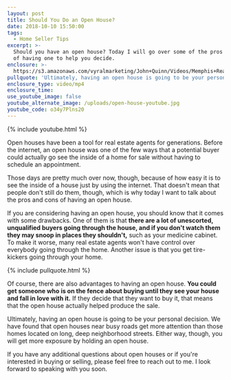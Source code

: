 ```yaml
---
layout: post
title: Should You Do an Open House?
date: 2018-10-10 15:50:00
tags:
  - Home Seller Tips
excerpt: >-
  Should you have an open house? Today I will go over some of the pros and cons
  of having one to help you decide.
enclosure: >-
  https://s3.amazonaws.com/vyralmarketing/John+Quinn/Videos/Memphis+Real+Estate-+Should+You+Do+an+Open+House%253F.mp4
pullquote: 'Ultimately, having an open house is going to be your personal decision.'
enclosure_type: video/mp4
enclosure_time:
use_youtube_image: false
youtube_alternate_image: /uploads/open-house-youtube.jpg
youtube_code: o34y7Plns20
---
```


{% include youtube.html %}

Open houses have been a tool for real estate agents for generations. Before the internet, an open house was one of the few ways that a potential buyer could actually go see the inside of a home for sale without having to schedule an appointment.

Those days are pretty much over now, though, because of how easy it is to see the inside of a house just by using the internet. That doesn't mean that people don't still do them, though, which is why today I want to talk about the pros and cons of having an open house.

If you are considering having an open house, you should know that it comes with some drawbacks. One of them is that **there are a lot of unescorted, unqualified buyers going through the house, and if you don't watch them they may snoop in places they shouldn't,** such as your medicine cabinet. To make it worse, many real estate agents won't have control over everybody going through the home. Another issue is that you get tire-kickers going through your home.

{% include pullquote.html %}

Of course, there are also advantages to having an open house. **You could get someone who is on the fence about buying until they see your house and fall in love with it.** If they decide that they want to buy it, that means that the open house actually helped produce the sale.

Ultimately, having an open house is going to be your personal decision. We have found that open houses near busy roads get more attention than those homes located on long, deep neighborhood streets. Either way, though, you will get more exposure by holding an open house.

If you have any additional questions about open houses or if you're interested in buying or selling, please feel free to reach out to me. I look forward to speaking with you soon.